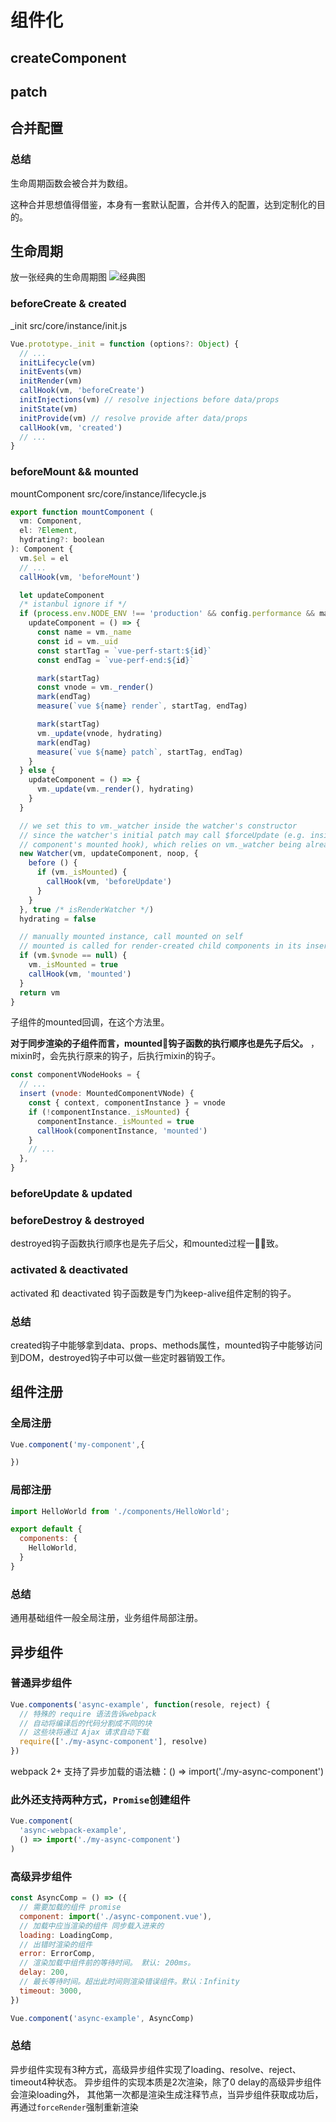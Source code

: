 # 组件化

## createComponent

## patch

## 合并配置

### 总结

生命周期函数会被合并为数组。

这种合并思想值得借鉴，本身有一套默认配置，合并传入的配置，达到定制化的目的。

## 生命周期

放一张经典的生命周期图
![经典图](http://qiniu.llccing.cn//FrontEnd/blog/vue/lifecycle.png)

### beforeCreate & created

_init
src/core/instance/init.js
```js
Vue.prototype._init = function (options?: Object) {
  // ...
  initLifecycle(vm)
  initEvents(vm)
  initRender(vm)
  callHook(vm, 'beforeCreate')
  initInjections(vm) // resolve injections before data/props
  initState(vm)
  initProvide(vm) // resolve provide after data/props
  callHook(vm, 'created')
  // ...
}
```

### beforeMount && mounted

mountComponent
src/core/instance/lifecycle.js
```js
export function mountComponent (
  vm: Component,
  el: ?Element,
  hydrating?: boolean
): Component {
  vm.$el = el
  // ...
  callHook(vm, 'beforeMount')

  let updateComponent
  /* istanbul ignore if */
  if (process.env.NODE_ENV !== 'production' && config.performance && mark) {
    updateComponent = () => {
      const name = vm._name
      const id = vm._uid
      const startTag = `vue-perf-start:${id}`
      const endTag = `vue-perf-end:${id}`

      mark(startTag)
      const vnode = vm._render()
      mark(endTag)
      measure(`vue ${name} render`, startTag, endTag)

      mark(startTag)
      vm._update(vnode, hydrating)
      mark(endTag)
      measure(`vue ${name} patch`, startTag, endTag)
    }
  } else {
    updateComponent = () => {
      vm._update(vm._render(), hydrating)
    }
  }

  // we set this to vm._watcher inside the watcher's constructor
  // since the watcher's initial patch may call $forceUpdate (e.g. inside child
  // component's mounted hook), which relies on vm._watcher being already defined
  new Watcher(vm, updateComponent, noop, {
    before () {
      if (vm._isMounted) {
        callHook(vm, 'beforeUpdate')
      }
    }
  }, true /* isRenderWatcher */)
  hydrating = false

  // manually mounted instance, call mounted on self
  // mounted is called for render-created child components in its inserted hook
  if (vm.$vnode == null) {
    vm._isMounted = true
    callHook(vm, 'mounted')
  }
  return vm
}
```

子组件的mounted回调，在这个方法里。

**对于同步渲染的子组件而言，mounted钩子函数的执行顺序也是先子后父。** ，mixin时，会先执行原来的钩子，后执行mixin的钩子。

```js
const componentVNodeHooks = {
  // ...
  insert (vnode: MountedComponentVNode) {
    const { context, componentInstance } = vnode
    if (!componentInstance._isMounted) {
      componentInstance._isMounted = true
      callHook(componentInstance, 'mounted')
    }
    // ...
  },
}

```

### beforeUpdate & updated

### beforeDestroy & destroyed

destroyed钩子函数执行顺序也是先子后父，和mounted过程一致。

### activated & deactivated
activated 和 deactivated 钩子函数是专门为keep-alive组件定制的钩子。

### 总结

created钩子中能够拿到data、props、methods属性，mounted钩子中能够访问到DOM，destroyed钩子中可以做一些定时器销毁工作。

## 组件注册

### 全局注册
```js
Vue.component('my-component',{

})
```

### 局部注册
```js
import HelloWorld from './components/HelloWorld';

export default {
  components: {
    HelloWorld,
  }
}

```

### 总结
通用基础组件一般全局注册，业务组件局部注册。

## 异步组件

### 普通异步组件
```js
Vue.components('async-example', function(resole, reject) {
  // 特殊的 require 语法告诉webpack
  // 自动将编译后的代码分割成不同的块
  // 这些块将通过 Ajax 请求自动下载
  require(['./my-async-component'], resolve)
})

```
webpack 2+ 支持了异步加载的语法糖：() => import('./my-async-component')


### 此外还支持两种方式，```Promise```创建组件
```js
Vue.component(
  'async-webpack-example',
  () => import('./my-async-component')
)

```

### 高级异步组件
```js
const AsyncComp = () => ({
  // 需要加载的组件 promise
  component: import('./async-component.vue'),
  // 加载中应当渲染的组件 同步载入进来的
  loading: LoadingComp,
  // 出错时渲染的组件 
  error: ErrorComp,
  // 渲染加载中组件前的等待时间。 默认: 200ms。
  delay: 200,
  // 最长等待时间。超出此时间则渲染错误组件。默认：Infinity
  timeout: 3000,
})

Vue.component('async-example', AsyncComp)
```

### 总结
异步组件实现有3种方式，高级异步组件实现了loading、resolve、reject、timeout4种状态。
异步组件的实现本质是2次渲染，除了0 delay的高级异步组件会渲染loading外，
其他第一次都是渲染生成注释节点，当异步组件获取成功后，再通过```forceRender```强制重新渲染